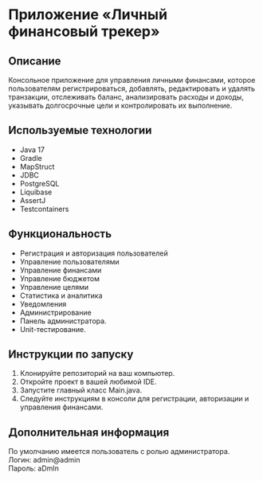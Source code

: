 # Приложение «Личный финансовый трекер»

## Описание
Консольное приложение для управления личными финансами, которое пользователям регистрироваться, добавлять, редактировать и удалять транзакции, отслеживать баланс, анализировать расходы и доходы, указывать долгосрочные цели и контролировать их выполнение.

## Используемые технологии
* Java 17
* Gradle
* MapStruct
* JDBC
* PostgreSQL
* Liquibase
* AssertJ
* Testcontainers

## Функциональность
* Регистрация и авторизация пользователей
* Управление пользователями
* Управление финансами
* Управление бюджетом
* Управление целями
* Статистика и аналитика
* Уведомления
* Администрирование
* Панель администратора.
* Unit-тестирование.

## Инструкции по запуску
1. Клонируйте репозиторий на ваш компьютер.
2. Откройте проект в вашей любимой IDE.
3. Запустите главный класс Main.java.
4. Следуйте инструкциям в консоли для регистрации, авторизации и управления финансами.

## Дополнительная информация
По умолчанию имеется пользователь с ролью администратора.  
Логин: admin@admin  
Пароль: aDmIn